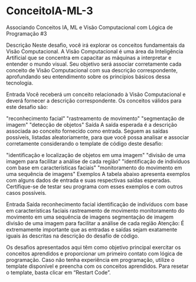 # ConceitoIA-ML-3
Associando Conceitos IA, ML e Visão Computacional com Lógica de Programação #3

Descrição
Neste desafio, você irá explorar os conceitos fundamentais da Visão Computacional. A Visão Computacional é uma área da Inteligência Artificial que se concentra em capacitar as máquinas 
a interpretar e entender o mundo visual. Seu objetivo será associar corretamente cada conceito de Visão Computacional com sua descrição correspondente, aprofundando seu entendimento sobre os princípios básicos dessa tecnologia.

Entrada
Você receberá um conceito relacionado à Visão Computacional e deverá fornecer a descrição correspondente. Os conceitos válidos para este desafio são:

"reconhecimento facial"
"rastreamento de movimento"
"segmentação de imagem"
"detecção de objetos"
Saída
A saída esperada é a descrição associada ao conceito fornecido como entrada. Seguem as saídas possíveis, listadas aleatoriamente, para que você possa analisar e associar corretamente considerando o template de código deste desafio:

"identificação e localização de objetos em uma imagem"
"divisão de uma imagem para facilitar a análise de cada região"
"identificação de indivíduos com base em características faciais"
"monitoramento do movimento em uma sequência de imagens"
Exemplos
A tabela abaixo apresenta exemplos com alguns dados de entrada e suas respectivas saídas esperadas. Certifique-se de testar seu programa com esses exemplos e com outros casos possíveis.

Entrada	Saída
reconhecimento facial	identificação de indivíduos com base em características faciais
rastreamento de movimento	monitoramento do movimento em uma sequência de imagens
segmentação de imagem	divisão de uma imagem para facilitar a análise de cada região
Atenção: É extremamente importante que as entradas e saídas sejam exatamente iguais às descritas na descrição do desafio de código.

Os desafios apresentados aqui têm como objetivo principal exercitar os conceitos aprendidos e proporcionar um primeiro contato com lógica de programação. Caso não tenha experiência em programação, utilize o template disponível e preencha com os conceitos aprendidos. Para resetar o template, basta clicar em “Restart Code”.
